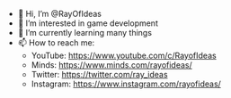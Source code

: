 - 👋 Hi, I’m @RayOfIdeas
- 👀 I’m interested in game development
- 🌱 I’m currently learning many things
- 📫 How to reach me:
  + YouTube: https://www.youtube.com/c/RayofIdeas
  + Minds: https://www.minds.com/rayofideas/
  + Twitter: https://twitter.com/ray_ideas
  + Instagram: https://www.instagram.com/rayofideas/
